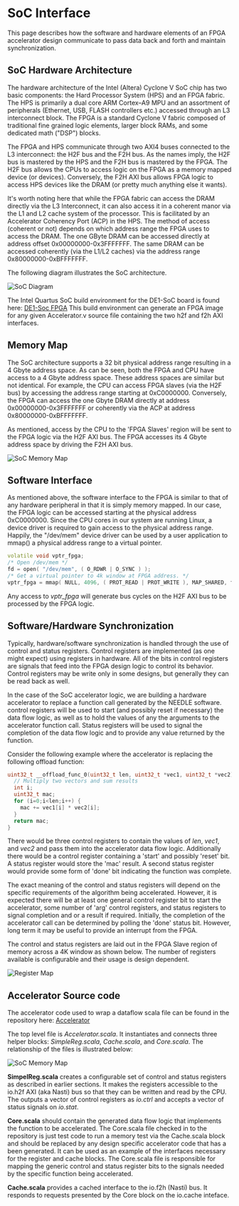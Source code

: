 # SoC Interface

This page describes how the software and hardware elements of an FPGA accelerator design communicate to pass data back and forth and maintain synchronization.

## SoC Hardware Architecture

The hardware architecture of the Intel (Altera) Cyclone V SoC chip has two basic components: the Hard Processor System (HPS) and an FPGA fabric.  The HPS is primarily a dual core ARM Cortex–A9 MPU and an assortment of peripherals (Ethernet, USB, FLASH controllers etc.) accessed through an L3 interconnect block.  The FPGA is a standard Cyclone V fabric composed of traditional fine grained logic elements, larger block RAMs, and some dedicated math ("DSP") blocks.

The FPGA and HPS communicate through two AXI4 buses connected to the L3 interconnect: the H2F bus and the F2H bus.  As the names imply, the H2F bus is mastered by the HPS and the F2H bus is mastered by the FPGA.  The H2F bus allows the CPUs to access logic on the FPGA as a memory mapped device (or devices).  Conversely, the F2H AXI bus allows FPGA logic to access HPS devices like the DRAM (or pretty much anything else it wants).  

It's worth noting here that while the FPGA fabric can access the DRAM directly via the L3 Interconnect, it can also access it in a coherent manor via the L1 and L2 cache system of the processor.  This is facilitated by an Accelerator Coherency Port (ACP) in the HPS. The method of access (coherent or not) depends on which address range the FPGA uses to access the DRAM.  The one GByte DRAM can be accessed directly at address offset 0x00000000-0x3FFFFFFF.  The same DRAM can be accessed coherently (via the L1/L2 caches) via the address range 0x80000000-0xBFFFFFFF.

The following diagram illustrates the SoC architecture.

![SoC Diagram](https://www.dropbox.com/s/dqogv84pv6j4pq9/socDiagram.png?raw=1)

The Intel Quartus SoC build environment for the DE1-SoC board is found here:
[DE1-Soc FPGA]()
This build environment can generate an FPGA image for any given Accelerator.v source file containing the two h2f and f2h AXI interfaces.

## Memory Map
The SoC architecture supports a 32 bit physical address range resulting in a 4 Gbyte address space.  As can be seen, both the FPGA and CPU have access to a 4 Gbyte address space.  These address spaces are similar but not identical. For example, the CPU can access FPGA slaves (via the H2F bus) by accessing the address range starting at 0xC0000000.  Conversely, the FPGA can access the one Gbyte DRAM directly at address 0x00000000-0x3FFFFFFF or coherently via the ACP at address 0x80000000-0xBFFFFFFF.

As mentioned, access by the CPU to the 'FPGA Slaves' region will be sent to the FPGA logic via the H2F AXI bus.  The FPGA accesses its 4 Gbyte address space by driving the F2H AXI bus.

![SoC Memory Map](https://www.dropbox.com/s/30zs2ftfliruvd5/memoryMap.png?raw=1)

## Software Interface
As mentioned above, the software interface to the FPGA is similar to that of any hardware peripheral in that it is simply memory mapped.  In our case, the FPGA logic can be accessed starting at the physical address 0xC0000000.  Since the CPU cores in our system are running Linux, a device driver is required to gain access to the physical address range. Happily, the "/dev/mem" device driver can be used by a user application to mmap() a physical address range to a virtual pointer.

``` c++
volatile void vptr_fpga;
/* Open /dev/mem */
fd = open( "/dev/mem", ( O_RDWR | O_SYNC ) );
/* Get a virtual pointer to 4k window at FPGA address. */
vptr_fpga = mmap( NULL, 4096, ( PROT_READ | PROT_WRITE ), MAP_SHARED, fd, 0xC0000000 );
```
Any access to *vptr_fpga* will generate bus cycles on the H2F AXI bus to be processed by the FPGA logic.

## Software/Hardware Synchronization

Typically, hardware/software synchronization is handled through the use of control and status registers. Control registers are implemented (as one might expect) using registers in hardware.  All of the bits in control registers are signals that feed into the FPGA design logic to control its behavior.  Control registers may be write only in some designs, but generally they can be read back as well.  

In the case of the SoC accelerator logic, we are building a hardware accelerator to replace a function call generated by the NEEDLE software.  control registers will be used to start (and possibly reset if necessary) the data flow logic, as well as to hold the values of any the arguments to the accelerator function call. Status registers will be used to signal the completion of the data flow logic and to provide any value returned by the function.

Consider the following example where the accelerator is replacing the following offload function:

``` c++
uint32_t __offload_func_0(uint32_t len, uint32_t *vec1, uint32_t *vec2) {
  // Multiply two vectors and sum results
  int i;
  uint32_t mac;
  for (i=0;i<len;i++) {
    mac += vec1[i] * vec2[i];
  }
  return mac;
}
```

There would be three control registers to contain the values of *len*, *vec1*, and *vec2* and pass them into the accelerator data flow logic.  Additionally there would be a control register containing a 'start' and possibly 'reset' bit.  A status register would store the 'mac' result.  A second status register would provide some form of 'done' bit indicating the function was complete.

The exact meaning of the control and status registers will depend on the specific requirements of the algorithm being accelerated.  However, it is expected there will be at least one general control register bit to start the accelerator, some number of 'arg' control registers, and status registers to signal completion and or a result if required.  Initially, the completion of the accelerator call can be determined by polling the 'done' status bit. However, long term it may be useful to provide an interrupt from the FPGA.

The control and status registers are laid out in the FPGA Slave region of memory across a 4K window as shown below.  The number of registers available is configurable and their usage is design dependent.

![Register Map](https://www.dropbox.com/s/1iv9sqvs4tmto6v/regMap.png?raw=1)

## Accelerator Source code

The accelerator code used to wrap a dataflow scala file can be found in the repository here: [Accelerator]()

The top level file is *Accelerator.scala*.  It instantiates and connects three helper blocks: *SimpleReg.scala*, *Cache.scala*, and *Core.scala*.  The relationship of the files is illustrated below:

![SoC Memory Map](https://www.dropbox.com/s/yambtlj94a3r69y/accelerator.png?raw=1)

**SimpelReg.scala** creates a configurable set of control and status registers as described in earlier sections.  It makes the registers accessible to the io.h2f AXI (aka Nasti) bus so that they can be written and read by the CPU.  The outputs a vector of control registers as *io.ctrl* and accepts a vector of status signals on *io.stat*.

**Core.scala** should contain the generated data flow logic that implements the function to be accelerated.  The Core.scala file checked in to the repository is just test code to run a memory test via the Cache.scala block and should be replaced by any design specific accelerator code that has a been generated.  It can be used as an example of the interfaces necessary for the register and cache blocks.  The Core.scala file is responsible for mapping the generic control and status register bits to the signals needed by the specific function being accelerated.

**Cache.scala** provides a cached interface to the io.f2h (Nasti) bus.  It responds to requests presented by the Core block on the io.cache inteface.

